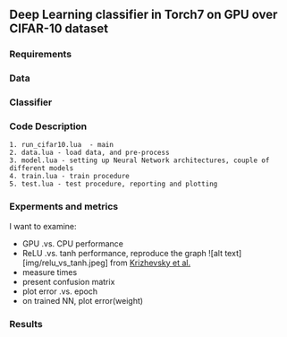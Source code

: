 ## Deep Learning classifier in Torch7 on GPU over CIFAR-10 dataset


### Requirements

### Data

### Classifier

### Code Description
	1. run_cifar10.lua  - main 
	2. data.lua - load data, and pre-process
	3. model.lua - setting up Neural Network architectures, couple of different models
	4. train.lua - train procedure
	5. test.lua - test procedure, reporting and plotting

### Experments and metrics
I want to examine:
- GPU .vs. CPU performance
- ReLU .vs. tanh performance, reproduce the graph ![alt text][img/relu_vs_tanh.jpeg] from [Krizhevsky et al.](http://www.cs.toronto.edu/~fritz/absps/imagenet.pdf "ImageNet Classification with Deep Convolutional
Neural Networks")
- measure times
- present confusion matrix
- plot error .vs. epoch
- on trained NN, plot error(weight)

### Results
